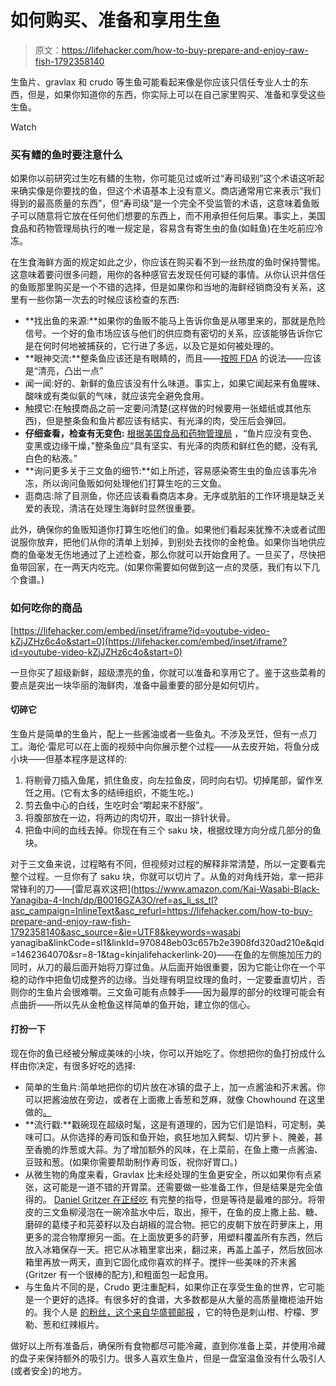 # 如何购买、准备和享用生鱼

> 原文：<https://lifehacker.com/how-to-buy-prepare-and-enjoy-raw-fish-1792358140>

生鱼片、gravlax 和 crudo 等生鱼可能看起来像是你应该只信任专业人士的东西，但是，如果你知道你的东西，你实际上可以在自己家里购买、准备和享受这些生鱼。

Watch

### 买有鳍的鱼时要注意什么

如果你以前研究过生吃有鳍的生物，你可能见过或听过“寿司级别”这个术语这听起来确实像是你要找的鱼，但这个术语基本上没有意义。商店通常用它来表示“我们得到的最高质量的东西”，但“寿司级”是一个完全不受监管的术语，这意味着鱼贩子可以随意将它放在任何他们想要的东西上，而不用承担任何后果。事实上，美国食品和药物管理局执行的唯一规定是，容易含有寄生虫的鱼(如鲑鱼)在生吃前应冷冻。

在生食海鲜方面的规定如此之少，你应该在购买看不到一丝热度的鱼时保持警惕。这意味着要问很多问题，用你的各种感官去发现任何可疑的事情。从你认识并信任的鱼贩那里购买是一个不错的选择，但是如果你和当地的海鲜经销商没有关系，这里有一些你第一次去的时候应该检查的东西:

*   **找出鱼的来源:**如果你的鱼贩不能马上告诉你鱼是从哪里来的，那就是危险信号。一个好的鱼市场应该与他们的供应商有密切的关系，应该能够告诉你它是在何时何地被捕获的，它行进了多远，以及它是如何被处理的。
*   **眼神交流:**整条鱼应该还是有眼睛的，而且——[按照 FDA](http://www.fda.gov/food/resourcesforyou/consumers/ucm077331.htm) 的说法——应该是“清亮，凸出一点”
*   闻一闻:好的、新鲜的鱼应该没有什么味道。事实上，如果它闻起来有鱼腥味、酸味或有类似氨的气味，就应该完全避免食用。
*   触摸它:在触摸商品之前一定要问清楚(这样做的时候要用一张蜡纸或其他东西)，但是整条鱼和鱼片都应该有结实、有光泽的肉，受压后会弹回。
*   **仔细查看，检查有无变色:** [根据美国食品和药物管理局](http://www.fda.gov/food/resourcesforyou/consumers/ucm077331.htm) ，“鱼片应没有变色、变黑或边缘干燥，”整条鱼应“具有坚实、有光泽的肉质和鲜红色的鳃，没有乳白色的粘液。”
*   **询问更多关于三文鱼的细节:**如上所述，容易感染寄生虫的鱼应该事先冷冻，所以询问鱼贩如何处理他们打算生吃的三文鱼。
*   逛商店:除了目测鱼，你还应该看看商店本身。无序或肮脏的工作环境是缺乏关爱的表现，清洁在处理生海鲜时显然很重要。

此外，确保你的鱼贩知道你打算生吃他们的鱼。如果他们看起来犹豫不决或者试图说服你放弃，把他们从你的清单上划掉，到别处去找你的金枪鱼。如果你当地供应商的鱼毫发无伤地通过了上述检查，那么你就可以开始食用了。一旦买了，尽快把鱼带回家，在一两天内吃完。(如果你需要如何做到这一点的灵感，我们有以下几个食谱。)

### 如何吃你的商品

 [https://lifehacker.com/embed/inset/iframe?id=youtube-video-kZjJZHz6c4o&start=0](https://lifehacker.com/embed/inset/iframe?id=youtube-video-kZjJZHz6c4o&start=0) 

一旦你买了超级新鲜，超级漂亮的鱼，你就可以准备和享用它了。鉴于这些菜肴的要点是突出一块华丽的海鲜肉，准备中最重要的部分是如何切片。

#### 切碎它

生鱼片是简单的生鱼片，配上一些酱油或者一些鱼丸。不涉及烹饪，但有一点刀工。海伦·雷尼可以在上面的视频中向你展示整个过程——从去皮开始，将鱼分成小块——但基本程序是这样的:

1.  将剔骨刀插入鱼尾，抓住鱼皮，向左拉鱼皮，同时向右切。切掉尾部，留作烹饪之用。(它有太多的结缔组织，不能生吃。)
2.  剪去鱼中心的白线，生吃时会“嚼起来不舒服”。
3.  将腹部放在一边，将两边的肉切开，取出一排针状骨。
4.  把鱼中间的血线去掉。你现在有三个 saku 块，根据纹理方向分成几部分的鱼块。

对于三文鱼来说，过程略有不同，但视频对过程的解释非常清楚，所以一定要看完整个过程。一旦你有了 saku 块，你就可以切片了。从鱼的对角线开始，拿一把非常锋利的刀——[雷尼喜欢这把](https://www.amazon.com/Kai-Wasabi-Black-Yanagiba-4-Inch/dp/B0016GZA3O/ref=as_li_ss_tl?asc_campaign=InlineText&asc_refurl=https://lifehacker.com/how-to-buy-prepare-and-enjoy-raw-fish-1792358140&asc_source=&ie=UTF8&keywords=wasabi yanagiba&linkCode=sl1&linkId=970848eb03c657b2e3908fd320ad210e&qid=1462364070&sr=8-1&tag=kinjalifehackerlink-20)——在鱼的左侧施加压力的同时，从刀的最后面开始将刀穿过鱼。从后面开始很重要，因为它能让你在一个平稳的动作中把鱼切成整齐的边缘。当处理有明显纹理的鱼时，一定要垂直切片，否则你的生鱼片会很难嚼。三文鱼可能有点棘手——因为最厚的部分的纹理可能会有点曲折——所以先从金枪鱼这样简单的鱼开始，建立你的信心。

#### 打扮一下

现在你的鱼已经被分解成美味的小块，你可以开始吃了。你想把你的鱼打扮成什么样由你决定，有很多好吃的选择:

*   简单的生鱼片:简单地把你的切片放在冰镇的盘子上，加一点酱油和芥末酱。你可以把酱油放在旁边，或者在上面撒上香葱和芝麻，就像 Chowhound 在这里做的[。](https://www.chowhound.com/recipes/sashimi-with-soy-sauce-sesame-seeds-and-chives-10982)
*   **流行戳:**戳碗现在超级时髦，这是有道理的，因为它们是馅料，可定制，美味可口。从你选择的寿司饭和鱼开始，疯狂地加入鳄梨、切片萝卜、腌姜，甚至香脆的炸葱或大蒜。为了增加额外的风味，在上菜前，在鱼上撒一点酱油、豆豉和葱。(如果你需要帮助制作寿司饭，祝你好胃口。)
*   从微生物的角度来看，Gravlax 比未经处理的生鱼更安全，所以如果你有点紧张，这可能是一道不错的开胃菜。还需要做一些准备工作，但是结果是完全值得的。 [Daniel Gritzer 在正经吃](http://www.seriouseats.com/2015/04/how-to-make-gravlax-cured-salmon.html) 有完整的指导，但是等待是最难的部分。将带皮的三文鱼柳浸泡在一碗冷盐水中后，取出，擦干，在鱼的皮上撒上盐、糖、磨碎的葛缕子和芫荽籽以及白胡椒的混合物。把它的皮朝下放在莳萝床上，用更多的混合物摩擦另一面。在上面放更多的莳萝，用塑料覆盖所有东西，然后放入冰箱保存一天。把它从冰箱里拿出来，翻过来，再盖上盖子，然后放回冰箱里再放一两天，直到它固化成你喜欢的样子。搅拌一些美味的芥末酱(Gritzer 有一个很棒的配方),和粗面包一起食用。
*   与生鱼片不同的是，Crudo 更注重配料，如果你正在享受生鱼的世界，它可能是一个更好的选择。有很多好的食谱，大多数都是从大量的高质量橄榄油开始的。我个人是 [的粉丝，这个来自华盛顿邮报](https://www.washingtonpost.com/recipes/tuna-crudo-with-lemon-vinaigrette/12865/?utm_term=.ac26ad2a9c98) ，它的特色是刺山柑、柠檬、罗勒、葱和红辣椒片。

做好以上所有准备后，确保所有食物都尽可能冷藏，直到你准备上菜，并使用冷藏的盘子来保持额外的吸引力。很多人喜欢生鱼片，但是一盘室温鱼没有什么吸引人(或者安全)的地方。